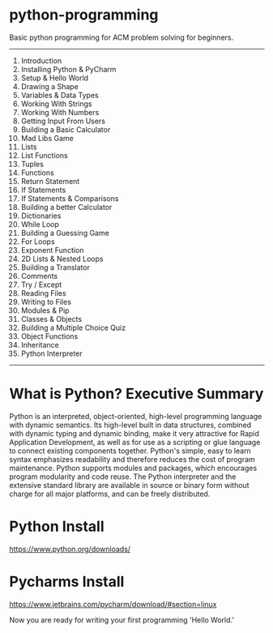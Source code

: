 # python-programming
Basic python programming for ACM problem solving for beginners. 
___________________________________________________________________________________________________________________

1. Introduction
2. Installing Python & PyCharm
3. Setup & Hello World
4. Drawing a Shape
5. Variables & Data Types
6. Working With Strings
7. Working With Numbers
8. Getting Input From Users
9. Building a Basic Calculator
10. Mad Libs Game
11. Lists
12. List Functions
13. Tuples
14. Functions
15. Return Statement
16. If Statements
17. If Statements & Comparisons
18. Building a better Calculator
19. Dictionaries
20. While Loop
21. Building a Guessing Game
22. For Loops
23. Exponent Function
24. 2D Lists & Nested Loops
25. Building a Translator
26. Comments
27. Try / Except
28. Reading Files
29. Writing to Files
30. Modules & Pip
31. Classes & Objects
32. Building a Multiple Choice Quiz
33. Object Functions
34. Inheritance
35. Python Interpreter

______________________________________________________________________________________________________________
# What is Python? Executive Summary
Python is an interpreted, object-oriented, high-level programming language with dynamic semantics. Its high-level built in data structures, combined with dynamic typing and dynamic binding, make it very attractive for Rapid Application Development, as well as for use as a scripting or glue language to connect existing components together. Python's simple, easy to learn syntax emphasizes readability and therefore reduces the cost of program maintenance. Python supports modules and packages, which encourages program modularity and code reuse. The Python interpreter and the extensive standard library are available in source or binary form without charge for all major platforms, and can be freely distributed.

# Python Install 
https://www.python.org/downloads/

# Pycharms Install
https://www.jetbrains.com/pycharm/download/#section=linux

Now you are ready for writing your first programming 'Hello World.' 
